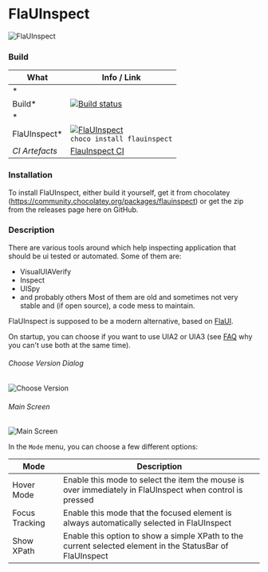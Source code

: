 # FlaUInspect

![FlaUInspect](/FlaUInspect.png?raw=true)

### Build

| What | Info / Link |
| ---- | ----- |
| *
Build* | [![Build status](https://ci.appveyor.com/api/projects/status/q2poa5bpenso8eyv?svg=true)](https://ci.appveyor.com/project/RomanBaeriswyl/flauinspect) |
| *
FlaUInspect* | [![FlaUInspect](https://img.shields.io/badge/FlaUInspect-choco-brightgreen.svg)](https://chocolatey.org/packages/flauinspect)<br />`choco install flauinspect` |
| *CI Artefacts* | [FlauInspect CI](https://ci.appveyor.com/project/RomanBaeriswyl/flauinspect/build/artifacts) |

### Installation

To install FlaUInspect, either build it yourself, get it from
chocolatey (https://community.chocolatey.org/packages/flauinspect) or get the zip from the releases page here on GitHub.

### Description

There are various tools around which help inspecting application that should be ui tested or automated. Some of them
are:

* VisualUIAVerify
* Inspect
* UISpy
* and probably others
  Most of them are old and sometimes not very stable and (if open source), a code mess to maintain.

FlaUInspect is supposed to be a modern alternative, based on [FlaUI](https://github.com/Roemer/FlaUI).

On startup, you can choose if you want to use UIA2 or UIA3 (see [FAQ](https://github.com/Roemer/FlaUI/wiki/FAQ) why you
can't use both at the same time).

###### Choose Version Dialog

![Choose Version](https://raw.githubusercontent.com/wiki/FlauTech/FlaUInspect/images/choose_version.png)

###### Main Screen

![Main Screen](https://raw.githubusercontent.com/wiki/FlauTech/FlaUInspect/images/main_screen.png)

In the ```Mode``` menu, you can choose a few different options:

| Mode | Description |
| ---- | ----------- |
| Hover Mode | Enable this mode to select the item the mouse is over immediately in FlaUInspect when control is pressed |
| Focus Tracking | Enable this mode that the focused element is always automatically selected in FlaUInspect |
| Show XPath | Enable this option to show a simple XPath to the current selected element in the StatusBar of FlaUInspect|
